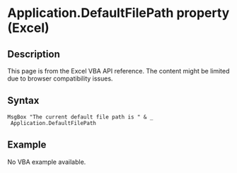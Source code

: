 # Application.DefaultFilePath property (Excel)

## Description
This page is from the Excel VBA API reference. The content might be limited due to browser compatibility issues.

## Syntax
```vba
MsgBox "The current default file path is " & _ 
 Application.DefaultFilePath
```

## Example
No VBA example available.
